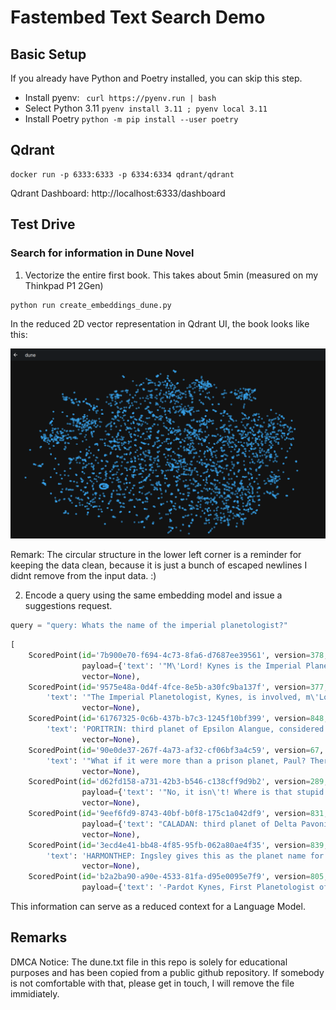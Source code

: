 # Fastembed Text Search Demo

## Basic Setup
If you already have Python and Poetry installed, you can skip this step.

- Install pyenv: ``  curl https://pyenv.run | bash ``
- Select Python 3.11 ``pyenv install 3.11 ; pyenv local 3.11``
- Install Poetry `` python -m pip install --user poetry ``


## Qdrant

```shell
docker run -p 6333:6333 -p 6334:6334 qdrant/qdrant
```

Qdrant Dashboard: http://localhost:6333/dashboard

## Test Drive

### Search for information in Dune Novel

1. Vectorize the entire first book. This takes about 5min (measured on my Thinkpad P1 2Gen)

```shell
python run create_embeddings_dune.py
```

In the reduced 2D vector representation in Qdrant UI, the book looks like this:

![](./assets/docs/images/dune-vector-representation-n-4000.png)

Remark: The circular structure in the lower left corner is a reminder for keeping the data clean, because it is just a bunch of escaped newlines I didnt remove from the input data. :)

2. Encode a query using the same embedding model and issue a suggestions request. 

```python
query = "query: Whats the name of the imperial planetologist?"
```

```python
[
    ScoredPoint(id='7b900e70-f694-4c73-8fa6-d7687ee39561', version=378, score=0.8934159,
                payload={'text': '"M\'Lord! Kynes is the Imperial Planetologist, His Majesty\'s own serv--"\n'},
                vector=None),
    ScoredPoint(id='9575e48a-0d4f-4fce-8e5b-a30fc9ba137f', version=377, score=0.87138045, payload={
        'text': '"The Imperial Planetologist, Kynes, is involved, m\'Lord. Idaho joined this Kynes under mysterious circumstances . . . I might even say suspicious circumstances."\n'},
                vector=None),
    ScoredPoint(id='61767325-0c6b-437b-b7c3-1245f10bf399', version=848, score=0.8692194, payload={
        'text': 'PORITRIN: third planet of Epsilon Alangue, considered by many Zensunni Wanderers as their planet of origin, although clues in their language and mythology show far more ancient planetary roots.\n'},
                vector=None),
    ScoredPoint(id='90e0de37-267f-4a73-af32-cf06bf3a4c59', version=67, score=0.8672735, payload={
        'text': '"What if it were more than a prison planet, Paul? There\'s a question you never hear asked about the Imperial Corps of Sardaukar: Where do they come from?"\n'},
                vector=None),
    ScoredPoint(id='d62fd158-a731-42b3-b546-c138cff9d9b2', version=289, score=0.8654328,
                payload={'text': '"No, it isn\'t! Where is that stupid planetologist? Where is this man Kynes?"\n'},
                vector=None),
    ScoredPoint(id='9eef6fd9-8743-40bf-b0f8-175c1a042df9', version=831, score=0.86388373,
                payload={'text': "CALADAN: third planet of Delta Pavonis; birthworld of Paul-Muad'Dib.\n"},
                vector=None),
    ScoredPoint(id='3ecd4e41-bb48-4f85-95fb-062a80ae4f35', version=839, score=0.8626296, payload={
        'text': 'HARMONTHEP: Ingsley gives this as the planet name for the sixth stop in the Zensunni migration. It is supposed to have been a no longer existent satellite of Delta Pavonis.\n'},
                vector=None),
    ScoredPoint(id='b2a2ba90-a90e-4533-81fa-d95e0095e7f9', version=805, score=0.8619064,
                payload={'text': '-Pardot Kynes, First Planetologist of Arrakis\n'}, vector=None)]
```

This information can serve as a reduced context for a Language Model.


## Remarks
DMCA Notice: The dune.txt file in this repo is solely for educational purposes and has been copied from a public github repository. If somebody is not comfortable with that, please get in touch, I will remove the file immidiately.
